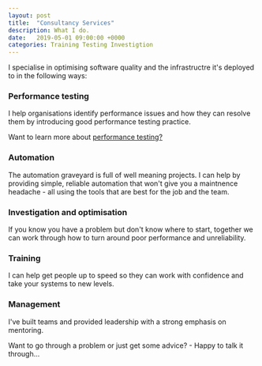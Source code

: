 ```yaml
---
layout: post
title:  "Consultancy Services"
description: What I do.
date:   2019-05-01 09:00:00 +0000
categories: Training Testing Investigtion 
---
```

I specialise in optimising software quality and the infrastructre it's deployed to in the following ways:

### Performance testing
I help organisations identify performance issues and how they can resolve them by introducing good performance testing practice.

Want to learn more about [performance testing?](../performance-testing/)

### Automation
The automation graveyard is full of well meaning projects. I can help by providing simple, reliable automation that won't give you a maintnence headache - all using the tools that are best for the job and the team.

### Investigation and optimisation
If you know you have a problem but don't know where to start, together we can work through how to turn around poor performance and unreliability.

### Training
I can help get people up to speed so they can work with confidence and take your systems to new levels.

### Management
I've built teams and provided leadership with a strong emphasis on mentoring.

Want to go through a problem or just get some advice? - Happy to talk it through...